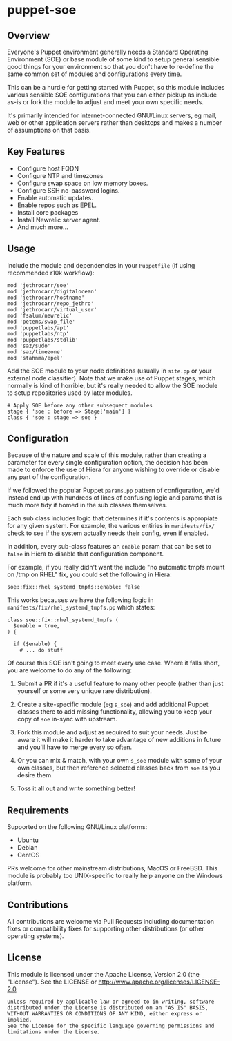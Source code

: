 # puppet-soe 

## Overview

Everyone's Puppet environment generally needs a Standard Operating Environment
(SOE) or base module of some kind to setup general sensible good things for
your environment so that you don't have to re-define the same common set of
modules and configurations every time.

This can be a hurdle for getting started with Puppet, so this module includes
various sensible SOE configurations that you can either pickup as include as-is
or fork the module to adjust and meet your own specific needs.

It's primarily intended for internet-connected GNU/Linux servers, eg mail, web
or other application servers rather than desktops and makes a number of 
assumptions on that basis.


## Key Features

* Configure host FQDN
* Configure NTP and timezones
* Configure swap space on low memory boxes.
* Configure SSH no-password logins.
* Enable automatic updates.
* Enable repos such as EPEL.
* Install core packages
* Install Newrelic server agent.
* And much more...


## Usage

Include the module and dependencies in your `Puppetfile` (if using recommended
r10k workflow):

    mod 'jethrocarr/soe'
    mod 'jethrocarr/digitalocean'
    mod 'jethrocarr/hostname'
    mod 'jethrocarr/repo_jethro'
    mod 'jethrocarr/virtual_user'
    mod 'fsalum/newrelic'
    mod 'petems/swap_file'
    mod 'puppetlabs/apt'
    mod 'puppetlabs/ntp'
    mod 'puppetlabs/stdlib'
    mod 'saz/sudo'
    mod 'saz/timezone'
    mod 'stahnma/epel'

Add the SOE module to your node definitions (usually in `site.pp` or your
external node classifier). Note that we make use of Puppet stages, which
normally is kind of horrible, but it's really needed to allow the SOE module
to setup repositories used by later modules.

    # Apply SOE before any other subsequent modules
    stage { 'soe': before => Stage['main'] }
    class { 'soe': stage => soe }


## Configuration

Because of the nature and scale of this module, rather than creating a
parameter for every single configuration option, the decision has been made
to enforce the use of Hiera for anyone wishing to override or disable any
part of the configuration.

If we followed the popular Puppet `params.pp` pattern of configuration, we'd
instead end up with hundreds of lines of confusing logic and params that is
much more tidy if homed in the sub classes themselves.

Each sub class includes logic that determines if it's contents is appropiate
for any given system. For example, the various entiries in `manifests/fix/`
check to see if the system actually needs their config, even if enabled.

In addition, every sub-class features an `enable` param that can be set to
`false` in Hiera to disable that configuration component.

For example, if you really didn't want the include "no automatic tmpfs mount on
/tmp on RHEL" fix, you could set the following in Hiera:

    soe::fix::rhel_systemd_tmpfs::enable: false

This works becauses we have the following logic in
`manifests/fix/rhel_systemd_tmpfs.pp` which states:

    class soe::fix::rhel_systemd_tmpfs (
      $enable = true,
    ) {

      if ($enable) {
        # ... do stuff


Of course this SOE isn't going to meet every use case. Where it falls short,
you are welcome to do any of the following:

1. Submit a PR if it's a useful feature to many other people (rather than just
   yourself or some very unique rare distribution).

2. Create a site-specific module (eg `s_soe`) and add additional Puppet classes
   there to add missing functionality, allowing you to keep your copy of `soe`
   in-sync with upstream. 

3. Fork this module and adjust as required to suit your needs. Just be aware it
   will make it harder to take advantage of new additions in future and you'll
   have to merge every so often.
   
4. Or you can mix & match, with your own `s_soe` module with some of your own
   classes, but then reference selected classes back from `soe` as you desire
   them.

5. Toss it all out and write something better!


## Requirements

Supported on the following GNU/Linux platforms:

* Ubuntu
* Debian
* CentOS

PRs welcome for other mainstream distributions, MacOS or FreeBSD. This module
is probably too UNIX-specific to really help anyone on the Windows platform.


## Contributions

All contributions are welcome via Pull Requests including documentation fixes
or compatibility fixes for supporting other distributions (or other operating
systems).


## License

This module is licensed under the Apache License, Version 2.0 (the "License").
See the LICENSE or http://www.apache.org/licenses/LICENSE-2.0

    Unless required by applicable law or agreed to in writing, software
    distributed under the License is distributed on an "AS IS" BASIS,
    WITHOUT WARRANTIES OR CONDITIONS OF ANY KIND, either express or implied.
    See the License for the specific language governing permissions and
    limitations under the License.


